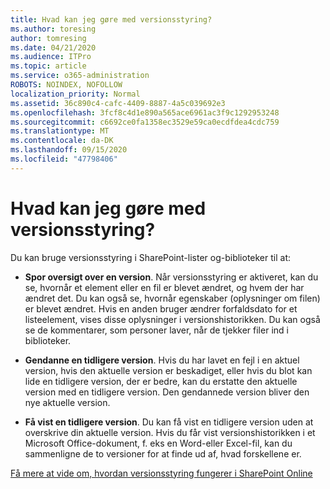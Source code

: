 ```yaml
---
title: Hvad kan jeg gøre med versionsstyring?
ms.author: toresing
author: tomresing
ms.date: 04/21/2020
ms.audience: ITPro
ms.topic: article
ms.service: o365-administration
ROBOTS: NOINDEX, NOFOLLOW
localization_priority: Normal
ms.assetid: 36c890c4-cafc-4409-8887-4a5c039692e3
ms.openlocfilehash: 3fcf8c4d1e890a565ace6961ac3f9c1292953248
ms.sourcegitcommit: c6692ce0fa1358ec3529e59ca0ecdfdea4cdc759
ms.translationtype: MT
ms.contentlocale: da-DK
ms.lasthandoff: 09/15/2020
ms.locfileid: "47798406"
---
```

# <a name="what-can-i-do-with-versioning"></a>Hvad kan jeg gøre med versionsstyring?

Du kan bruge versionsstyring i SharePoint-lister og-biblioteker til at:
  
- **Spor oversigt over en version**. Når versionsstyring er aktiveret, kan du se, hvornår et element eller en fil er blevet ændret, og hvem der har ændret det. Du kan også se, hvornår egenskaber (oplysninger om filen) er blevet ændret. Hvis en anden bruger ændrer forfaldsdato for et listeelement, vises disse oplysninger i versionshistorikken. Du kan også se de kommentarer, som personer laver, når de tjekker filer ind i biblioteker. 
    
- **Gendanne en tidligere version**. Hvis du har lavet en fejl i en aktuel version, hvis den aktuelle version er beskadiget, eller hvis du blot kan lide en tidligere version, der er bedre, kan du erstatte den aktuelle version med en tidligere version. Den gendannede version bliver den nye aktuelle version. 
    
- **Få vist en tidligere version**. Du kan få vist en tidligere version uden at overskrive din aktuelle version. Hvis du får vist versionshistorikken i et Microsoft Office-dokument, f. eks en Word-eller Excel-fil, kan du sammenligne de to versioner for at finde ud af, hvad forskellene er. 
    
[Få mere at vide om, hvordan versionsstyring fungerer i SharePoint Online](https://go.microsoft.com/fwlink/?linkid=875710)
  


